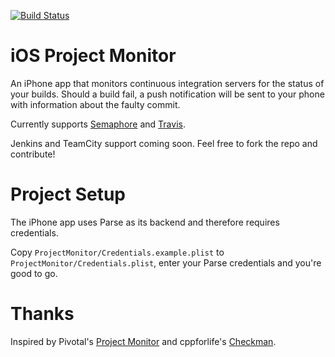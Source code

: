 [![Build Status](https://travis-ci.org/dimroc/iOS.ProjectMonitor.png?branch=master)](https://travis-ci.org/dimroc/iOS.ProjectMonitor)

iOS Project Monitor
===================

An iPhone app that monitors continuous integration servers for the status
of your builds. Should a build fail, a push notification will be sent to your
phone with information about the faulty commit.

Currently supports [Semaphore](http://www.semaphoreapp.com) and [Travis](http://travis-ci.com/).

Jenkins and TeamCity support coming soon. Feel free to fork the repo and contribute!

Project Setup
=============

The iPhone app uses Parse as its backend and therefore requires credentials.

Copy `ProjectMonitor/Credentials.example.plist` to `ProjectMonitor/Credentials.plist`,
enter your Parse credentials and you're good to go.

Thanks
======

Inspired by Pivotal's [Project Monitor](https://github.com/pivotal/projectmonitor)
and cppforlife's [Checkman](https://github.com/cppforlife/checkman).
